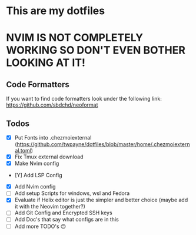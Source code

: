 # This are my dotfiles 

# NVIM IS NOT COMPLETELY WORKING SO DON'T EVEN BOTHER LOOKING AT IT!

## Code Formatters
 If you want to find code formatters look under the following link: https://github.com/sbdchd/neoformat 


## Todos

- [X] Put Fonts into .chezmoiexternal (https://github.com/twpayne/dotfiles/blob/master/home/.chezmoiexternal.toml)
- [X] Fix Tmux external download
- [X] Make Nvim config
- [Y] Add LSP Config 
- [X] Add Nvim config
- [ ] Add setup Scripts for windows, wsl and Fedora
- [X] Evaluate if Helix editor is just the simpler and better choice (maybe add it with the Neovim together?)
- [ ] Add Git Config and Encrypted SSH keys
- [ ] Add Doc's that say what configs are in this
- [ ] Add more TODO's 🙃
